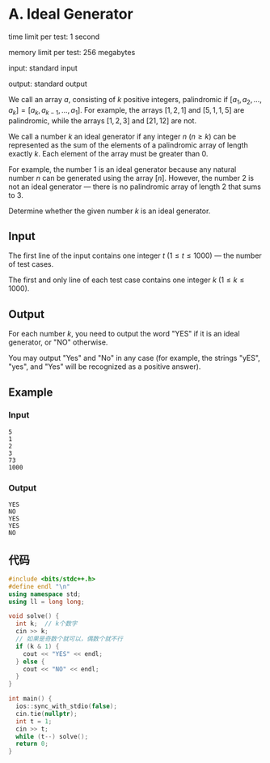 # A. Ideal Generator

time limit per test: 1 second

memory limit per test: 256 megabytes

input: standard input

output: standard output

We call an array $a$, consisting of $k$ positive integers, palindromic if $[a_1, a_2, \dots, a_k] = [a_k, a_{k-1}, \dots, a_1]$. For example, the arrays $[1, 2, 1]$ and $[5, 1, 1, 5]$ are palindromic, while the arrays $[1, 2, 3]$ and $[21, 12]$ are not.

We call a number $k$ an ideal generator if any integer $n$ ($n \ge k$) can be represented as the sum of the elements of a palindromic array of length exactly $k$. Each element of the array must be greater than $0$.

For example, the number $1$ is an ideal generator because any natural number $n$ can be generated using the array $[n]$. However, the number $2$ is not an ideal generator — there is no palindromic array of length $2$ that sums to $3$.

Determine whether the given number $k$ is an ideal generator.

## **Input**

The first line of the input contains one integer $t$ ($1 \le t \le 1000$) — the number of test cases.

The first and only line of each test case contains one integer $k$ ($1 \le k \le 1000$).

## **Output**

For each number $k$, you need to output the word "YES" if it is an ideal generator, or "NO" otherwise.

You may output "Yes" and "No" in any case (for example, the strings "yES", "yes", and "Yes" will be recognized as a positive answer).

## Example

### Input

```
5
1
2
3
73
1000
```

### Output

```
YES
NO
YES
YES
NO
```

## 代码

```cpp
#include <bits/stdc++.h>
#define endl "\n"
using namespace std;
using ll = long long;

void solve() {
  int k;  // k个数字
  cin >> k;
  // 如果是奇数个就可以，偶数个就不行
  if (k & 1) {
    cout << "YES" << endl;
  } else {
    cout << "NO" << endl;
  }
}

int main() {
  ios::sync_with_stdio(false);
  cin.tie(nullptr);
  int t = 1;
  cin >> t;
  while (t--) solve();
  return 0;
}
```

